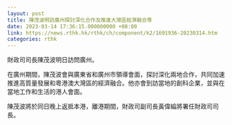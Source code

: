 ```yaml
---
layout: post
title: 陳茂波明訪廣州探討深化合作及推進大灣區經濟融合等
date: 2023-03-14 17:36:15.000000000 +08:00
link: https://news.rthk.hk/rthk/ch/component/k2/1691936-20230314.htm
categories: rthk
---
```


財政司司長陳茂波明日訪問廣州。

在廣州期間，陳茂波會與廣東省和廣州市領導會面，探討深化兩地合作，共同加速推進高質量發展和粵港澳大灣區的經濟融合。他亦會到訪當地的創科企業，並與在當地工作和生活的港人會面。

陳茂波將於同日晚上返抵本港，離港期間，財政司副司長黃偉綸將署任財政司司長。
